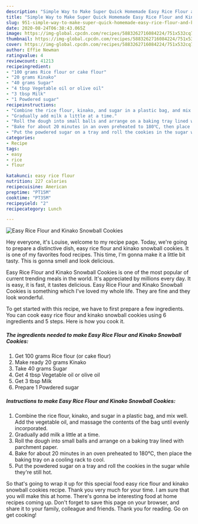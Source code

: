 ```yaml
---
description: "Simple Way to Make Super Quick Homemade Easy Rice Flour and Kinako Snowball Cookies"
title: "Simple Way to Make Super Quick Homemade Easy Rice Flour and Kinako Snowball Cookies"
slug: 951-simple-way-to-make-super-quick-homemade-easy-rice-flour-and-kinako-snowball-cookies
date: 2020-08-24T06:38:43.065Z
image: https://img-global.cpcdn.com/recipes/5883262716084224/751x532cq70/easy-rice-flour-and-kinako-snowball-cookies-recipe-main-photo.jpg
thumbnail: https://img-global.cpcdn.com/recipes/5883262716084224/751x532cq70/easy-rice-flour-and-kinako-snowball-cookies-recipe-main-photo.jpg
cover: https://img-global.cpcdn.com/recipes/5883262716084224/751x532cq70/easy-rice-flour-and-kinako-snowball-cookies-recipe-main-photo.jpg
author: Effie Newman
ratingvalue: 4
reviewcount: 41213
recipeingredient:
- "100 grams Rice flour or cake flour"
- "20 grams Kinako"
- "40 grams Sugar"
- "4 tbsp Vegetable oil or olive oil"
- "3 tbsp Milk"
- "1 Powdered sugar"
recipeinstructions:
- "Combine the rice flour, kinako, and sugar in a plastic bag, and mix well. Add the vegetable oil, and massage the contents of the bag until evenly incorporated."
- "Gradually add milk a little at a time."
- "Roll the dough into small balls and arrange on a baking tray lined with parchment paper."
- "Bake for about 20 minutes in an oven preheated to 180℃, then place the baking tray on a cooling rack to cool."
- "Put the powdered sugar on a tray and roll the cookies in the sugar while they&#39;re still hot."
categories:
- Recipe
tags:
- easy
- rice
- flour

katakunci: easy rice flour 
nutrition: 227 calories
recipecuisine: American
preptime: "PT15M"
cooktime: "PT35M"
recipeyield: "2"
recipecategory: Lunch

---
```



![Easy Rice Flour and Kinako Snowball Cookies](https://img-global.cpcdn.com/recipes/5883262716084224/751x532cq70/easy-rice-flour-and-kinako-snowball-cookies-recipe-main-photo.jpg)

Hey everyone, it's Louise, welcome to my recipe page. Today, we're going to prepare a distinctive dish, easy rice flour and kinako snowball cookies. It is one of my favorites food recipes. This time, I'm gonna make it a little bit tasty. This is gonna smell and look delicious.



Easy Rice Flour and Kinako Snowball Cookies is one of the most popular of current trending meals in the world. It's appreciated by millions every day. It is easy, it is fast, it tastes delicious. Easy Rice Flour and Kinako Snowball Cookies is something which I've loved my whole life. They are fine and they look wonderful.


To get started with this recipe, we have to first prepare a few ingredients. You can cook easy rice flour and kinako snowball cookies using 6 ingredients and 5 steps. Here is how you cook it.

<!--inarticleads1-->

##### The ingredients needed to make Easy Rice Flour and Kinako Snowball Cookies:

1. Get 100 grams Rice flour (or cake flour)
1. Make ready 20 grams Kinako
1. Take 40 grams Sugar
1. Get 4 tbsp Vegetable oil or olive oil
1. Get 3 tbsp Milk
1. Prepare 1 Powdered sugar




<!--inarticleads2-->

##### Instructions to make Easy Rice Flour and Kinako Snowball Cookies:

1. Combine the rice flour, kinako, and sugar in a plastic bag, and mix well. Add the vegetable oil, and massage the contents of the bag until evenly incorporated.
1. Gradually add milk a little at a time.
1. Roll the dough into small balls and arrange on a baking tray lined with parchment paper.
1. Bake for about 20 minutes in an oven preheated to 180℃, then place the baking tray on a cooling rack to cool.
1. Put the powdered sugar on a tray and roll the cookies in the sugar while they&#39;re still hot.




So that's going to wrap it up for this special food easy rice flour and kinako snowball cookies recipe. Thank you very much for your time. I am sure that you will make this at home. There's gonna be interesting food at home recipes coming up. Don't forget to save this page on your browser, and share it to your family, colleague and friends. Thank you for reading. Go on get cooking!
